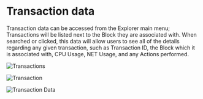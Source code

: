 # Transaction data
Transaction data can be accessed from the Explorer main menu; Transactions will be listed next to the Block they are associated with. When searched or clicked, this data will allow users to see all of the details regarding any given transaction, such as Transaction ID,  the Block which it is associated with,  CPU Usage, NET Usage, and any Actions performed.

![Transactions](https://raw.githubusercontent.com/alacrityio/alacrity-support-documentation/main/user%20documentation/resources/image17.png)

![Transaction](https://raw.githubusercontent.com/alacrityio/alacrity-support-documentation/main/user%20documentation/resources/transaction.png)

![Transaction Data](https://raw.githubusercontent.com/alacrityio/alacrity-support-documentation/main/user%20documentation/resources/image19.png)
